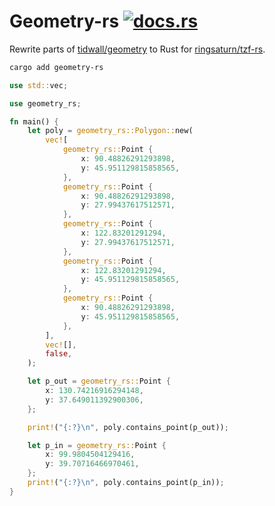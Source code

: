 # Geometry-rs [![docs.rs](https://img.shields.io/docsrs/geometry-rs)](https://docs.rs/geometry-rs/latest/geometry_rs/)

Rewrite parts of [tidwall/geometry](https://github.com/tidwall/geometry) to Rust
for [ringsaturn/tzf-rs](https://github.com/ringsaturn/tzf-rs).

```bash
cargo add geometry-rs
```

```rust
use std::vec;

use geometry_rs;

fn main() {
    let poly = geometry_rs::Polygon::new(
        vec![
            geometry_rs::Point {
                x: 90.48826291293898,
                y: 45.951129815858565,
            },
            geometry_rs::Point {
                x: 90.48826291293898,
                y: 27.99437617512571,
            },
            geometry_rs::Point {
                x: 122.83201291294,
                y: 27.99437617512571,
            },
            geometry_rs::Point {
                x: 122.83201291294,
                y: 45.951129815858565,
            },
            geometry_rs::Point {
                x: 90.48826291293898,
                y: 45.951129815858565,
            },
        ],
        vec![],
        false,
    );

    let p_out = geometry_rs::Point {
        x: 130.74216916294148,
        y: 37.649011392900306,
    };

    print!("{:?}\n", poly.contains_point(p_out));

    let p_in = geometry_rs::Point {
        x: 99.9804504129416,
        y: 39.70716466970461,
    };
    print!("{:?}\n", poly.contains_point(p_in));
}
```
